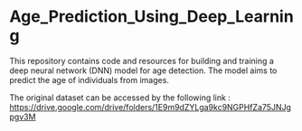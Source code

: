# Age_Prediction_Using_Deep_Learning
This repository contains code and resources for building and training a deep neural network (DNN) model for age detection. The model aims to predict the age of individuals from images.

The original dataset can be accessed by the following link :
https://drive.google.com/drive/folders/1E9m9dZYLga9kc9NGPHfZa75JNJgpgv3M

